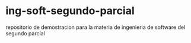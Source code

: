# ing-soft-segundo-parcial
repositorio de demostracion para la materia de ingenieria de software del segundo parcial
